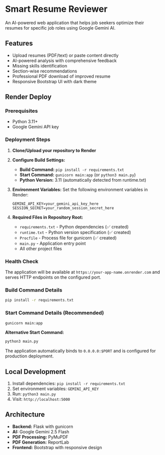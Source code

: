 # Smart Resume Reviewer

An AI-powered web application that helps job seekers optimize their resumes for specific job roles using Google Gemini AI.

## Features

- Upload resumes (PDF/text) or paste content directly
- AI-powered analysis with comprehensive feedback
- Missing skills identification
- Section-wise recommendations
- Professional PDF download of improved resume
- Responsive Bootstrap UI with dark theme

## Render Deploy

### Prerequisites
- Python 3.11+
- Google Gemini API key

### Deployment Steps

1. **Clone/Upload your repository to Render**

2. **Configure Build Settings:**
   - **Build Command:** `pip install -r requirements.txt`
   - **Start Command:** `gunicorn main:app` (or `python3 main.py`)
   - **Python Version:** 3.11 (automatically detected from runtime.txt)

3. **Environment Variables:**
   Set the following environment variables in Render:
   ```
   GEMINI_API_KEY=your_gemini_api_key_here
   SESSION_SECRET=your_random_session_secret_here
   ```

4. **Required Files in Repository Root:**
   - `requirements.txt` - Python dependencies (✅ created)
   - `runtime.txt` - Python version specification (✅ created)
   - `Procfile` - Process file for gunicorn (✅ created)
   - `main.py` - Application entry point
   - All other project files

### Health Check
The application will be available at `https://your-app-name.onrender.com` and serves HTTP endpoints on the configured port.

### Build Command Details
```bash
pip install -r requirements.txt
```

### Start Command Details (Recommended)
```bash
gunicorn main:app
```

**Alternative Start Command:**
```bash
python3 main.py
```

The application automatically binds to `0.0.0.0:$PORT` and is configured for production deployment.

## Local Development

1. Install dependencies: `pip install -r requirements.txt`
2. Set environment variables: `GEMINI_API_KEY`
3. Run: `python3 main.py`
4. Visit: `http://localhost:5000`

## Architecture

- **Backend:** Flask with gunicorn
- **AI:** Google Gemini 2.5 Flash
- **PDF Processing:** PyMuPDF
- **PDF Generation:** ReportLab
- **Frontend:** Bootstrap with responsive design